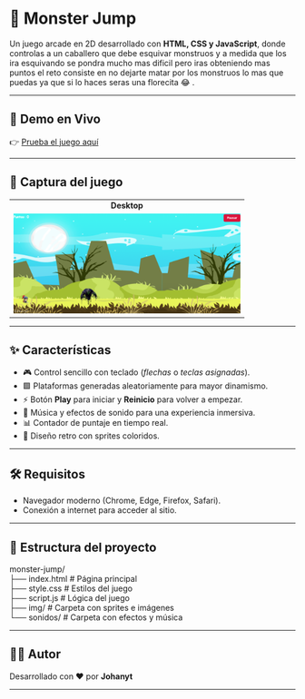 # 👾 Monster Jump

Un juego arcade en 2D desarrollado con **HTML, CSS y JavaScript**, donde controlas a un caballero que debe esquivar monstruos 
y a medida que los ira esquivando se pondra mucho mas dificil pero iras obteniendo mas puntos el reto consiste en no dejarte matar por
los monstruos lo mas que puedas ya que si lo haces seras una florecita 😂 .  

---

## 🚀 Demo en Vivo
👉 [Prueba el juego aquí](https://joganyt01.github.io/Monster-Jump/)

---

## 📸 Captura del juego

<table>
  <tr>
    <td align="center"><b>Desktop</b></td>
  </tr>
  <tr>
    <td><img src="Desktop.PNG" alt="Versión Desktop" width="400"></td>
  </tr>
</table>

---

## ✨ Características

- 🎮 Control sencillo con teclado (*flechas* o *teclas asignadas*).  
- 🟩 Plataformas generadas aleatoriamente para mayor dinamismo.  
- ⚡️ Botón **Play** para iniciar y **Reinicio** para volver a empezar.  
- 🎵 Música y efectos de sonido para una experiencia inmersiva.  
- 📊 Contador de puntaje en tiempo real.  
- 🎨 Diseño retro con sprites coloridos.  

---

## 🛠️ Requisitos

- Navegador moderno (Chrome, Edge, Firefox, Safari).  
- Conexión a internet para acceder al sitio.  

---

## 📂 Estructura del proyecto

monster-jump/  
├── index.html   # Página principal  
├── style.css    # Estilos del juego  
├── script.js    # Lógica del juego  
├── img/         # Carpeta con sprites e imágenes  
└── sonidos/     # Carpeta con efectos y música  

---

## 👨‍💻 Autor

Desarrollado con ❤️ por **Johanyt**  

---
